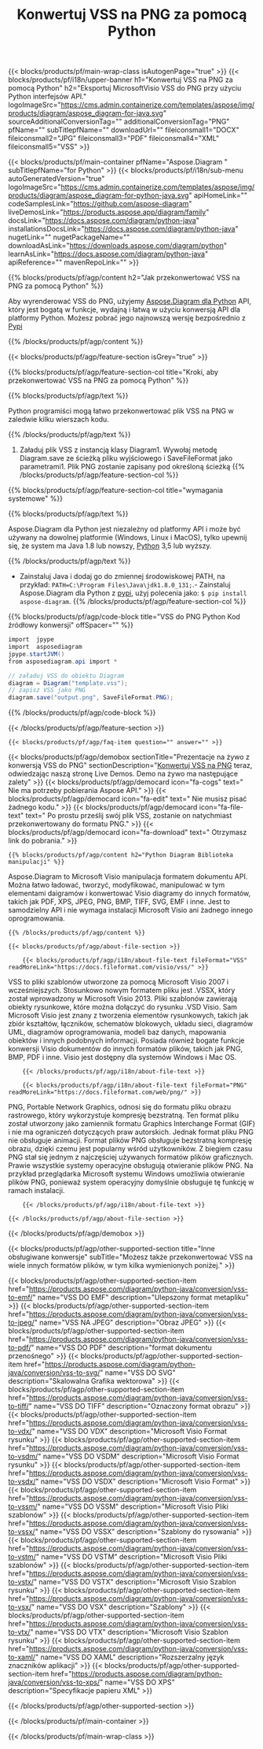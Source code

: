 ﻿---
title: Konwertuj VSS na PNG za pomocą Python 
weight: 1960
url: /pl/python-java/conversion/vss-to-png/ 
description: Przykładowy kod konwersji Python dla formatu VSS do pliku PNG. Użyj tego przykładowego kodu, aby przekonwertować VSS na PNG w dowolnej aplikacji opartej na Python.
---
{{< blocks/products/pf/main-wrap-class isAutogenPage="true" >}}
{{< blocks/products/pf/i18n/upper-banner h1="Konwertuj VSS na PNG za pomocą Python" h2="Eksportuj MicrosoftVisio VSS do PNG przy użyciu Python interfejsów API." logoImageSrc="https://cms.admin.containerize.com/templates/aspose/img/products/diagram/aspose_diagram-for-java.svg" sourceAdditionalConversionTag="" additionalConversionTag="PNG" pfName="" subTitlepfName="" downloadUrl="" fileiconsmall1="DOCX" fileiconsmall2="JPG" fileiconsmall3="PDF" fileiconsmall4="XML" fileiconsmall5="VSS" >}}

{{< blocks/products/pf/main-container pfName="Aspose.Diagram " subTitlepfName="for Python" >}}
{{< blocks/products/pf/i18n/sub-menu autoGeneratedVersion="true" logoImageSrc="https://cms.admin.containerize.com/templates/aspose/img/products/diagram/aspose_diagram-for-python-java.svg" apiHomeLink="" codeSamplesLink="https://github.com/aspose-diagram" liveDemosLink="https://products.aspose.app/diagram/family" docsLink="https://docs.aspose.com/diagram/python-java" installationsDocsLink="https://docs.aspose.com/diagram/python-java" nugetLink="" nugetPackageName="" downloadAsLink="https://downloads.aspose.com/diagram/python" learnAsLink="https://docs.aspose.com/diagram/python-java" apiReference="" mavenRepoLink="" >}}

{{% blocks/products/pf/agp/content h2="Jak przekonwertować VSS na PNG za pomocą Python" %}}

 Aby wyrenderować VSS do PNG, użyjemy
 [Aspose.Diagram dla Python](https://products.aspose.com/diagram/python-java/) 
 API, który jest bogatą w funkcje, wydajną i łatwą w użyciu konwersją API dla platformy Python. Możesz pobrać jego najnowszą wersję bezpośrednio z
 [Pypi](https://pypi.org/project/aspose-diagram/) 

{{% /blocks/products/pf/agp/content %}}

{{< blocks/products/pf/agp/feature-section isGrey="true" >}}

{{% blocks/products/pf/agp/feature-section-col title="Kroki, aby przekonwertować VSS na PNG za pomocą Python" %}}

{{% blocks/products/pf/agp/text %}}

 Python programiści mogą łatwo przekonwertować plik VSS na PNG w zaledwie kilku wierszach kodu.

{{% /blocks/products/pf/agp/text %}}

1. Załaduj plik VSS z instancją klasy Diagram1. Wywołaj metodę Diagram.save ze ścieżką pliku wyjściowego i SaveFileFormat jako parametrami1. Plik PNG zostanie zapisany pod określoną ścieżką
{{% /blocks/products/pf/agp/feature-section-col %}}

{{% blocks/products/pf/agp/feature-section-col title="wymagania systemowe" %}}

{{% blocks/products/pf/agp/text %}}

 Aspose.Diagram dla Python jest niezależny od platformy API i może być używany na dowolnej platformie (Windows, Linux i MacOS), tylko upewnij się, że system ma Java 1.8 lub nowszy, [Python](https://www.python.org/downloads/) 3,5 lub wyższy. 
 
{{% /blocks/products/pf/agp/text %}}

- Zainstaluj Java i dodaj go do zmiennej środowiskowej PATH, na przykład: <code>PATH=C:\Program Files\Java\jdk1.8.0_131;</code>.- Zainstaluj Aspose.Diagram dla Python z <a href="https://pypi.org/project/aspose-diagram/">pypi</a>, użyj polecenia jako: <code>$ pip install aspose-diagram</code>.
{{% /blocks/products/pf/agp/feature-section-col %}}

{{% blocks/products/pf/agp/code-block title="VSS do PNG Python Kod źródłowy konwersji" offSpacer="" %}}

```cs
import  jpype     
import  asposediagram     
jpype.startJVM() 
from asposediagram.api import *

// załaduj VSS do obiektu Diagram 
diagram = Diagram("template.vss");
// zapisz VSS jako PNG 
diagram.save("output.png", SaveFileFormat.PNG);   


```

{{% /blocks/products/pf/agp/code-block %}}

{{< /blocks/products/pf/agp/feature-section >}}

    {{< blocks/products/pf/agp/faq-item question="" answer="" >}}
 

<!-- aboutfile Starts -->

{{< blocks/products/pf/agp/demobox sectionTitle="Prezentacje na żywo z konwersją VSS do PNG" sectionDescription="[Konwertuj VSS na PNG](https://products.aspose.app/diagram/conversion/vss-to-png) teraz, odwiedzając naszą stronę Live Demos. Demo na żywo ma następujące zalety" >}}
        {{< blocks/products/pf/agp/democard icon="fa-cogs" text=" Nie ma potrzeby pobierania Aspose API." >}}
        {{< blocks/products/pf/agp/democard icon="fa-edit" text=" Nie musisz pisać żadnego kodu." >}}
        {{< blocks/products/pf/agp/democard icon="fa-file-text" text=" Po prostu prześlij swój plik VSS, zostanie on natychmiast przekonwertowany do formatu PNG." >}}
        {{< blocks/products/pf/agp/democard icon="fa-download" text=" Otrzymasz link do pobrania." >}}

    {{% blocks/products/pf/agp/content h2="Python Diagram Biblioteka manipulacji" %}}

 Aspose.Diagram to Microsoft Visio manipulacja formatem dokumentu API. Można łatwo ładować, tworzyć, modyfikować, manipulować w tym elementami daigramów i konwertować Visio diagramy do innych formatów, takich jak PDF, XPS, JPEG, PNG, BMP, TIFF, SVG, EMF i inne. Jest to samodzielny API i nie wymaga instalacji Microsoft Visio ani żadnego innego oprogramowania.  



    {{% /blocks/products/pf/agp/content %}}

    {{< blocks/products/pf/agp/about-file-section >}}

        {{< blocks/products/pf/agp/i18n/about-file-text fileFormat="VSS" readMoreLink="https://docs.fileformat.com/visio/vss/" >}}

VSS to pliki szablonów utworzone za pomocą Microsoft Visio 2007 i wcześniejszych. Stosunkowo nowym formatem pliku jest .VSSX, który został wprowadzony w Microsoft Visio 2013. Pliki szablonów zawierają obiekty rysunkowe, które można dołączyć do rysunku .VSD Visio. Sam Microsoft Visio jest znany z tworzenia elementów rysunkowych, takich jak zbiór kształtów, łączników, schematów blokowych, układu sieci, diagramów UML, diagramów oprogramowania, modeli baz danych, mapowania obiektów i innych podobnych informacji. Posiada również bogate funkcje konwersji Visio dokumentów do innych formatów plików, takich jak PNG, BMP, PDF i inne. Visio jest dostępny dla systemów Windows i Mac OS. 


        {{< /blocks/products/pf/agp/i18n/about-file-text >}}

        {{< blocks/products/pf/agp/i18n/about-file-text fileFormat="PNG" readMoreLink="https://docs.fileformat.com/web/png/" >}}

PNG, Portable Network Graphics, odnosi się do formatu pliku obrazu rastrowego, który wykorzystuje kompresję bezstratną. Ten format pliku został utworzony jako zamiennik formatu Graphics Interchange Format (GIF) i nie ma ograniczeń dotyczących praw autorskich. Jednak format pliku PNG nie obsługuje animacji. Format plików PNG obsługuje bezstratną kompresję obrazu, dzięki czemu jest popularny wśród użytkowników. Z biegiem czasu PNG stał się jednym z najczęściej używanych formatów plików graficznych. Prawie wszystkie systemy operacyjne obsługują otwieranie plików PNG. Na przykład przeglądarka Microsoft systemu Windows umożliwia otwieranie plików PNG, ponieważ system operacyjny domyślnie obsługuje tę funkcję w ramach instalacji.


        {{< /blocks/products/pf/agp/i18n/about-file-text >}}

    {{< /blocks/products/pf/agp/about-file-section >}}

{{< /blocks/products/pf/agp/demobox >}}

<!-- aboutfile Ends -->

{{< blocks/products/pf/agp/other-supported-section title="Inne obsługiwane konwersje" subTitle="Możesz także przekonwertować VSS na wiele innych formatów plików, w tym kilka wymienionych poniżej." >}}

{{< blocks/products/pf/agp/other-supported-section-item href="https://products.aspose.com/diagram/python-java/conversion/vss-to-emf/" name="VSS DO EMF" description="Ulepszony format metapliku" >}}
{{< blocks/products/pf/agp/other-supported-section-item href="https://products.aspose.com/diagram/python-java/conversion/vss-to-jpeg/" name="VSS NA JPEG" description="Obraz JPEG" >}}
{{< blocks/products/pf/agp/other-supported-section-item href="https://products.aspose.com/diagram/python-java/conversion/vss-to-pdf/" name="VSS DO PDF" description="format dokumentu przenośnego" >}}
{{< blocks/products/pf/agp/other-supported-section-item href="https://products.aspose.com/diagram/python-java/conversion/vss-to-svg/" name="VSS DO SVG" description="Skalowalna Grafika wektorowa" >}}
{{< blocks/products/pf/agp/other-supported-section-item href="https://products.aspose.com/diagram/python-java/conversion/vss-to-tiff/" name="VSS DO TIFF" description="Oznaczony format obrazu" >}}
{{< blocks/products/pf/agp/other-supported-section-item href="https://products.aspose.com/diagram/python-java/conversion/vss-to-vdx/" name="VSS DO VDX" description="Microsoft Visio Format rysunku" >}}
{{< blocks/products/pf/agp/other-supported-section-item href="https://products.aspose.com/diagram/python-java/conversion/vss-to-vsdm/" name="VSS DO VSDM" description="Microsoft Visio Format rysunku" >}}
{{< blocks/products/pf/agp/other-supported-section-item href="https://products.aspose.com/diagram/python-java/conversion/vss-to-vsdx/" name="VSS DO VSDX" description="Microsoft Visio Format" >}}
{{< blocks/products/pf/agp/other-supported-section-item href="https://products.aspose.com/diagram/python-java/conversion/vss-to-vssm/" name="VSS DO VSSM" description="Microsoft Visio Pliki szablonów" >}}
{{< blocks/products/pf/agp/other-supported-section-item href="https://products.aspose.com/diagram/python-java/conversion/vss-to-vssx/" name="VSS DO VSSX" description="Szablony do rysowania" >}}
{{< blocks/products/pf/agp/other-supported-section-item href="https://products.aspose.com/diagram/python-java/conversion/vss-to-vstm/" name="VSS DO VSTM" description="Microsoft Visio Pliki szablonów" >}}
{{< blocks/products/pf/agp/other-supported-section-item href="https://products.aspose.com/diagram/python-java/conversion/vss-to-vstx/" name="VSS DO VSTX" description="Microsoft Visio Szablon rysunku" >}}
{{< blocks/products/pf/agp/other-supported-section-item href="https://products.aspose.com/diagram/python-java/conversion/vss-to-vsx/" name="VSS DO VSX" description="Szablony" >}}
{{< blocks/products/pf/agp/other-supported-section-item href="https://products.aspose.com/diagram/python-java/conversion/vss-to-vtx/" name="VSS DO VTX" description="Microsoft Visio Szablon rysunku" >}}
{{< blocks/products/pf/agp/other-supported-section-item href="https://products.aspose.com/diagram/python-java/conversion/vss-to-xaml/" name="VSS DO XAML" description="Rozszerzalny język znaczników aplikacji" >}}
{{< blocks/products/pf/agp/other-supported-section-item href="https://products.aspose.com/diagram/python-java/conversion/vss-to-xps/" name="VSS DO XPS" description="Specyfikacje papieru XML" >}}

{{< /blocks/products/pf/agp/other-supported-section >}}

{{< /blocks/products/pf/main-container >}}
    
{{< /blocks/products/pf/main-wrap-class >}}